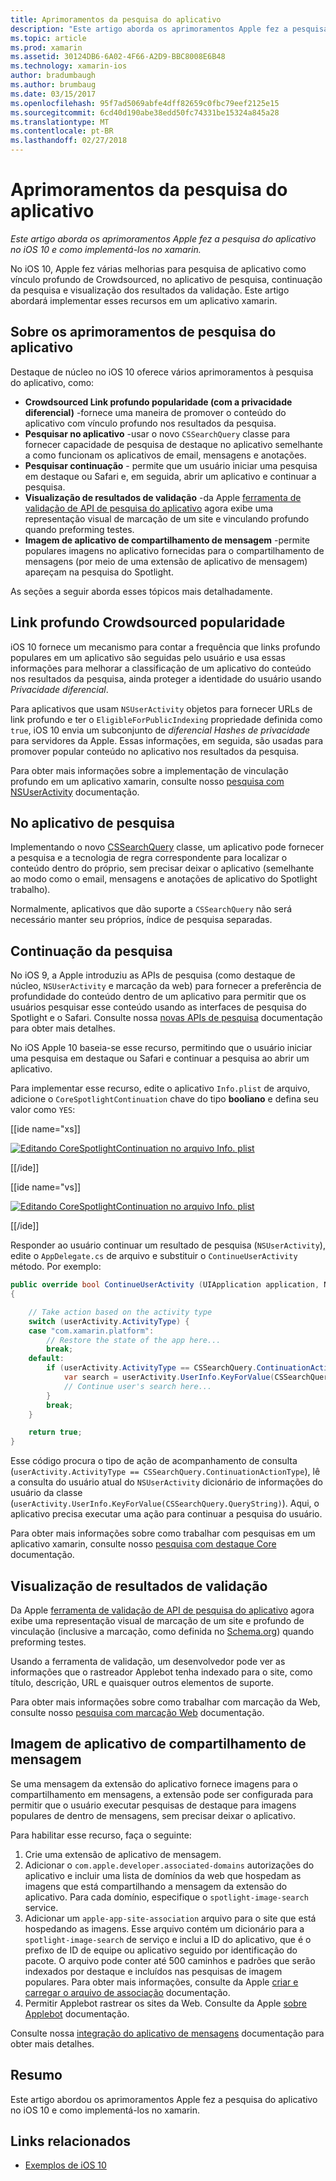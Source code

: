 ```yaml
---
title: Aprimoramentos da pesquisa do aplicativo
description: "Este artigo aborda os aprimoramentos Apple fez a pesquisa do aplicativo no iOS 10 e como implementá-los no xamarin."
ms.topic: article
ms.prod: xamarin
ms.assetid: 30124DB6-6A02-4F66-A2D9-BBC8008E6B48
ms.technology: xamarin-ios
author: bradumbaugh
ms.author: brumbaug
ms.date: 03/15/2017
ms.openlocfilehash: 95f7ad5069abfe4dff82659c0fbc79eef2125e15
ms.sourcegitcommit: 6cd40d190abe38edd50fc74331be15324a845a28
ms.translationtype: MT
ms.contentlocale: pt-BR
ms.lasthandoff: 02/27/2018
---
```

# <a name="app-search-enhancements"></a>Aprimoramentos da pesquisa do aplicativo

_Este artigo aborda os aprimoramentos Apple fez a pesquisa do aplicativo no iOS 10 e como implementá-los no xamarin._

No iOS 10, Apple fez várias melhorias para pesquisa de aplicativo como vínculo profundo de Crowdsourced, no aplicativo de pesquisa, continuação da pesquisa e visualização dos resultados da validação. Este artigo abordará implementar esses recursos em um aplicativo xamarin.

## <a name="about-app-search-enhancements"></a>Sobre os aprimoramentos de pesquisa do aplicativo

Destaque de núcleo no iOS 10 oferece vários aprimoramentos à pesquisa do aplicativo, como:

- **Crowdsourced Link profundo popularidade (com a privacidade diferencial)** -fornece uma maneira de promover o conteúdo do aplicativo com vínculo profundo nos resultados da pesquisa.
- **Pesquisar no aplicativo** -usar o novo `CSSearchQuery` classe para fornecer capacidade de pesquisa de destaque no aplicativo semelhante a como funcionam os aplicativos de email, mensagens e anotações.
- **Pesquisar continuação** - permite que um usuário iniciar uma pesquisa em destaque ou Safari e, em seguida, abrir um aplicativo e continuar a pesquisa.
- **Visualização de resultados de validação** -da Apple [ferramenta de validação de API de pesquisa do aplicativo](https://search.developer.apple.com/appsearch-validation-tool) agora exibe uma representação visual de marcação de um site e vinculando profundo quando preforming testes.
- **Imagem de aplicativo de compartilhamento de mensagem** -permite populares imagens no aplicativo fornecidas para o compartilhamento de mensagens (por meio de uma extensão de aplicativo de mensagem) apareçam na pesquisa do Spotlight.

As seções a seguir aborda esses tópicos mais detalhadamente.

## <a name="crowdsourced-deep-link-popularity"></a>Link profundo Crowdsourced popularidade

iOS 10 fornece um mecanismo para contar a frequência que links profundo populares em um aplicativo são seguidas pelo usuário e usa essas informações para melhorar a classificação de um aplicativo do conteúdo nos resultados da pesquisa, ainda proteger a identidade do usuário usando  *Privacidade diferencial*.

Para aplicativos que usam `NSUserActivity` objetos para fornecer URLs de link profundo e ter o `EligibleForPublicIndexing` propriedade definida como `true`, iOS 10 envia um subconjunto de *diferencial Hashes de privacidade* para servidores da Apple. Essas informações, em seguida, são usadas para promover popular conteúdo no aplicativo nos resultados da pesquisa.

Para obter mais informações sobre a implementação de vinculação profundo em um aplicativo xamarin, consulte nosso [pesquisa com NSUserActivity](~/ios/platform/search/nsuseractivity.md) documentação.

## <a name="in-app-searching"></a>No aplicativo de pesquisa

Implementando o novo [CSSearchQuery](https://developer.apple.com/reference/corespotlight/cssearchquery) classe, um aplicativo pode fornecer a pesquisa e a tecnologia de regra correspondente para localizar o conteúdo dentro do próprio, sem precisar deixar o aplicativo (semelhante ao modo como o email, mensagens e anotações de aplicativo do Spotlight trabalho).

Normalmente, aplicativos que dão suporte a `CSSearchQuery` não será necessário manter seu próprios, índice de pesquisa separadas. 

## <a name="search-continuation"></a>Continuação da pesquisa

No iOS 9, a Apple introduziu as APIs de pesquisa (como destaque de núcleo, `NSUserActivity` e marcação da web) para fornecer a preferência de profundidade do conteúdo dentro de um aplicativo para permitir que os usuários pesquisar esse conteúdo usando as interfaces de pesquisa do Spotlight e o Safari. Consulte nossa [novas APIs de pesquisa](~/ios/platform/search/index.md) documentação para obter mais detalhes.

No iOS Apple 10 baseia-se esse recurso, permitindo que o usuário iniciar uma pesquisa em destaque ou Safari e continuar a pesquisa ao abrir um aplicativo. 

Para implementar esse recurso, edite o aplicativo `Info.plist` de arquivo, adicione o `CoreSpotlightContinuation` chave do tipo **booliano** e defina seu valor como `YES`:

[[ide name="xs]]

[ ![](app-search-enhancements-images/search01.png "Editando CoreSpotlightContinuation no arquivo Info. plist")](app-search-enhancements-images/search01.png)

[[/ide]]

[[ide name="vs]]

[ ![](app-search-enhancements-images/searchw01.png "Editando CoreSpotlightContinuation no arquivo Info. plist")](app-search-enhancements-images/search01.png)

[[/ide]]

Responder ao usuário continuar um resultado de pesquisa (`NSUserActivity`), edite o `AppDelegate.cs` de arquivo e substituir o `ContinueUserActivity` método. Por exemplo:

```csharp
public override bool ContinueUserActivity (UIApplication application, NSUserActivity userActivity, UIApplicationRestorationHandler completionHandler)
{

    // Take action based on the activity type
    switch (userActivity.ActivityType) {
    case "com.xamarin.platform":
        // Restore the state of the app here...
        break;
    default:
        if (userActivity.ActivityType == CSSearchQuery.ContinuationActionType) {
            var search = userActivity.UserInfo.KeyForValue(CSSearchQuery.QueryString);
            // Continue user's search here...
        }
        break;
    }

    return true;
}
```

Esse código procura o tipo de ação de acompanhamento de consulta (`userActivity.ActivityType == CSSearchQuery.ContinuationActionType`), lê a consulta do usuário atual do `NSUserActivity` dicionário de informações do usuário da classe (`userActivity.UserInfo.KeyForValue(CSSearchQuery.QueryString)`). Aqui, o aplicativo precisa executar uma ação para continuar a pesquisa do usuário.

Para obter mais informações sobre como trabalhar com pesquisas em um aplicativo xamarin, consulte nosso [pesquisa com destaque Core](~/ios/platform/search/corespotlight.md) documentação.

## <a name="visualization-of-validation-results"></a>Visualização de resultados de validação

Da Apple [ferramenta de validação de API de pesquisa do aplicativo](https://search.developer.apple.com/appsearch-validation-tool) agora exibe uma representação visual de marcação de um site e profundo de vinculação (inclusive a marcação, como definida no [Schema.org](http://schema.org/)) quando preforming testes.

Usando a ferramenta de validação, um desenvolvedor pode ver as informações que o rastreador Applebot tenha indexado para o site, como título, descrição, URL e quaisquer outros elementos de suporte.

Para obter mais informações sobre como trabalhar com marcação da Web, consulte nosso [pesquisa com marcação Web](~/ios/platform/search/web-markup.md) documentação.

## <a name="message-app-image-sharing"></a>Imagem de aplicativo de compartilhamento de mensagem

Se uma mensagem da extensão do aplicativo fornece imagens para o compartilhamento em mensagens, a extensão pode ser configurada para permitir que o usuário executar pesquisas de destaque para imagens populares de dentro de mensagens, sem precisar deixar o aplicativo.

Para habilitar esse recurso, faça o seguinte:

1. Crie uma extensão de aplicativo de mensagem.
2. Adicionar o `com.apple.developer.associated-domains` autorizações do aplicativo e incluir uma lista de domínios da web que hospedam as imagens que está compartilhando a mensagem da extensão do aplicativo. Para cada domínio, especifique o `spotlight-image-search` service.
3. Adicionar um `apple-app-site-association` arquivo para o site que está hospedando as imagens. Esse arquivo contém um dicionário para a `spotlight-image-search` de serviço e inclui a ID do aplicativo, que é o prefixo de ID de equipe ou aplicativo seguido por identificação do pacote. O arquivo pode conter até 500 caminhos e padrões que serão indexados por destaque e incluídos nas pesquisas de imagem populares. Para obter mais informações, consulte da Apple [criar e carregar o arquivo de associação](https://developer.apple.com/library/prerelease/content/documentation/General/Conceptual/AppSearch/UniversalLinks.html#//apple_ref/doc/uid/TP40016308-CH12-SW4) documentação.
4. Permitir Applebot rastrear os sites da Web. Consulte da Apple [sobre Applebot](https://support.apple.com/en-us/HT204683) documentação.

Consulte nossa [integração do aplicativo de mensagens](~/ios/platform/message-app-integration/index.md) documentação para obter mais detalhes.

## <a name="summary"></a>Resumo

Este artigo abordou os aprimoramentos Apple fez a pesquisa do aplicativo no iOS 10 e como implementá-los no xamarin.



## <a name="related-links"></a>Links relacionados

- [Exemplos de iOS 10](https://developer.xamarin.com/samples/ios/iOS10/)

